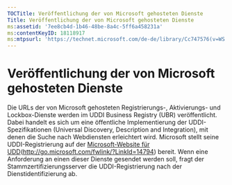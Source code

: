 ```yaml
---
TOCTitle: Veröffentlichung der von Microsoft gehosteten Dienste
Title: Veröffentlichung der von Microsoft gehosteten Dienste
ms:assetid: '7ee8cb4d-1b46-48be-8a4c-5ff6a458231a'
ms:contentKeyID: 18118917
ms:mtpsurl: 'https://technet.microsoft.com/de-de/library/Cc747576(v=WS.10)'
---
```


Veröffentlichung der von Microsoft gehosteten Dienste
=====================================================

Die URLs der von Microsoft gehosteten Registrierungs-, Aktivierungs- und Lockbox-Dienste werden im UDDI Business Registry (UBR) veröffentlicht. Dabei handelt es sich um eine öffentliche Implementierung der UDDI-Spezifikationen (Universal Discovery, Description and Integration), mit denen die Suche nach Webdiensten erleichtert wird. Microsoft stellt seine UDDI-Registrierung auf der [Microsoft-Website für UDD](http://go.microsoft.com/fwlink/?linkid=14794)(http://go.microsoft.com/fwlink/?LinkId=14794) bereit. Wenn eine Anforderung an einen dieser Dienste gesendet werden soll, fragt der Stammzertifizierungsserver die UDDI-Registrierung nach der Dienstidentifizierung ab.
